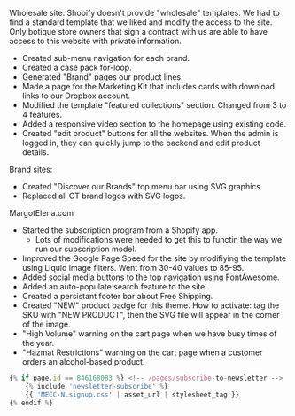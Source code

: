 <!-- TITLE: Burwell -->
<!-- SUBTITLE: Things I've worked on here. -->

Wholesale site: Shopify doesn't provide "wholesale" templates. We had to find a standard template that we liked and modify the access to the site. Only botique store owners that sign a contract with us are able to have access to this website with private information.

* Created sub-menu navigation for each brand.
* Created a case pack for-loop.
* Generated "Brand" pages our product lines.
* Made a page for the Marketing Kit that includes cards with download links to our Dropbox account.
* Modified the template "featured collections" section. Changed from 3 to 4 features.
* Added a responsive video section to the homepage using existing code.
* Created "edit product" buttons for all the websites. When the admin is logged in, they can quickly jump to the backend and edit product details.

Brand sites:

* Created "Discover our Brands" top menu bar using SVG graphics.
* Replaced all CT brand logos with SVG logos.


MargotElena.com
* Started the subscription program from a Shopify app.
	* Lots of modifications were needed to get this to functin the way we run our subscription model.
* Improved the Google Page Speed for the site by modifiying the template using Liquid image filters. Went from 30-40 values to 85-95.
* Added social media buttons to the top navigation using FontAwesome.
* Added an auto-populate search feature to the site.
* Created a persistant footer bar about Free Shipping.
* Created "NEW" product badge for this theme. How to activate: tag the SKU with "NEW PRODUCT", then the SVG file will appear in the corner of the image.
* "High Volume" warning on the cart page when we have busy times of the year.
* "Hazmat Restrictions" warning on the cart page when a customer orders an alcohol-based product.


```javascript
{% if page.id == 846168083 %} <!-- /pages/subscribe-to-newsletter -->
	{% include 'newsletter-subscribe' %}
	{{ 'MECC-NLsignup.css' | asset_url | stylesheet_tag }}
{% endif %}
```
